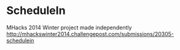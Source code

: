 ScheduleIn
==========

MHacks 2014 Winter project made independently
http://mhackswinter2014.challengepost.com/submissions/20305-schedulein
